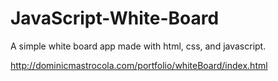 # JavaScript-White-Board
A simple white board app made with html, css, and javascript.

http://dominicmastrocola.com/portfolio/whiteBoard/index.html
